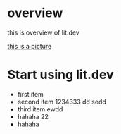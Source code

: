# overview

this is overview of lit.dev

[this is a picture](https://lit.dev/hello.jpg)

# Start using lit.dev

- first item
- second item 1234333 dd sedd
- third item ewdd 
- hahaha 22
- hahaha